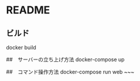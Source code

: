 # README

## ビルド
docker build

##　サーバーの立ち上げ方法
docker-compose up

##　コマンド操作方法
docker-compose run web ~~~
